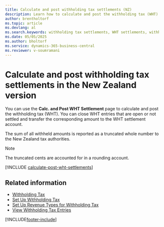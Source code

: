 ```yaml
---
title: Calculate and post withholding tax settlements (NZ)
description: Learn how to calculate and post the withholding tax (WHT) in the New Zealand version of Business Central.
author: brentholtorf
ms.topic: article
ms.devlang: al
ms.search.keywords: withholding tax settlements, WHT settlements, withholding tax, post withholding tax, calculate withholding tax, New Zealand version
ms.date: 05/05/2025
ms.author: bholtorf
ms.service: dynamics-365-business-central
ms.reviewer: v-soumramani
---
```


# Calculate and post withholding tax settlements in the New Zealand version

You can use the **Calc. and Post WHT Settlement** page to calculate and post the withholding tax (WHT). You can close WHT entries that are open or not settled and transfer the corresponding amount to the WHT settlement account.  

The sum of all withheld amounts is reported as a truncated whole number to the New Zealand tax authorities.  

> [!NOTE]  
> The truncated cents are accounted for in a rounding account.  

[!INCLUDE [calculate-post-wht-settlements](../includes/AUNZ/calculate-post-wht-settlements.md)]

## Related information

- [Withholding Tax](withholding-tax.md)
- [Set Up Withholding Tax](how-to-set-up-withholding-tax.md)
- [Set Up Revenue Types for Withholding Tax](how-to-set-up-revenue-types-for-withholding-tax.md)
- [View Withholding Tax Entries](how-to-view-withholding-tax-entries.md)

[!INCLUDE[footer-include](../../includes/footer-banner.md)]

